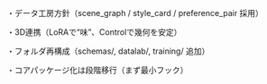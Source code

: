 ・データ工房方針（scene_graph / style_card / preference_pair 採用）

・3D連携（LoRAで“味”、Controlで幾何を安定）

・フォルダ再構成（schemas/, datalab/, training/ 追加）

・コアパッケージ化は段階移行（まず最小フック）